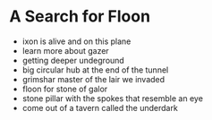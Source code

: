 # A Search for Floon

- ixon is alive and on this plane
- learn more about gazer
- getting deeper undeground
- big circular hub at the end of the tunnel
- grimshar master of the lair we invaded
- floon for stone of galor
- stone pillar with the spokes that resemble an eye
- come out of a tavern called the underdark
